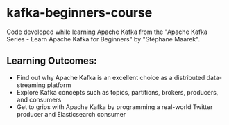 # kafka-beginners-course

Code developed while learning Apache Kafka from the "Apache Kafka Series - Learn Apache Kafka for Beginners" by "Stéphane Maarek".

## Learning Outcomes:
- Find out why Apache Kafka is an excellent choice as a distributed data-streaming platform
- Explore Kafka concepts such as topics, partitions, brokers, producers, and consumers
- Get to grips with Apache Kafka by programming a real-world Twitter producer and Elasticsearch consumer
